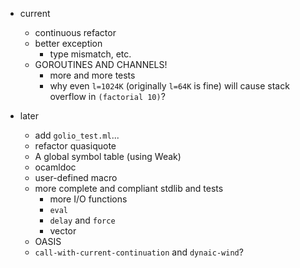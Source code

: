 * current
    * continuous refactor
    * better exception
        * type mismatch, etc.
    * GOROUTINES AND CHANNELS!
        * more and more tests
        * why even `l=1024K` (originally `l=64K` is fine) will cause stack overflow in `(factorial 10)`?

* later
    * add `golio_test.ml`...
    * refactor quasiquote
    * A global symbol table (using Weak)
    * ocamldoc
    * user-defined macro
    * more complete and compliant stdlib and tests
        * more I/O functions
        * `eval`
        * `delay` and `force`
        * vector
    * OASIS
    * `call-with-current-continuation` and `dynaic-wind`?
